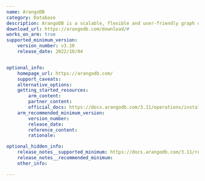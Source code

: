 ```yaml
---
name: ArangoDB
category: Database
description: ArangoDB is a scalable, flexible and user-friendly graph database that helps businesses to upgrade complex data into actionable insights. ArangoDB offers security, highest performance and integrity standards to the users.
download_url: https://arangodb.com/download/#
works_on_arm: true
supported_minimum_version:
    version_number: v3.10
    release_date: 2022/10/04


optional_info:
    homepage_url: https://arangodb.com/
    support_caveats:
    alternative_options:
    getting_started_resources:
        arm_content:
        partner_content:
        official_docs: https://docs.arangodb.com/3.11/operations/installation/#linux
    arm_recommended_minimum_version:
        version_number:
        release_date:
        reference_content:
        rationale:

optional_hidden_info:
    release_notes__supported_minimum: https://docs.arangodb.com/3.11/release-notes/version-3.10/whats-new-in-3-10/
    release_notes__recommended_minimum:
    other_info:

---
```


